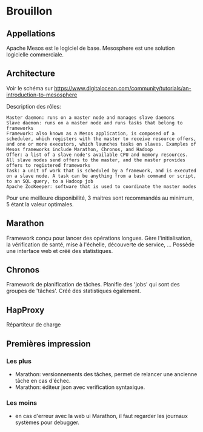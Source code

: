 # Brouillon

## Appellations

Apache Mesos est le logiciel de base.
Mesosphere est une solution logicielle commerciale.

## Architecture

Voir le schéma sur https://www.digitalocean.com/community/tutorials/an-introduction-to-mesosphere

Description des rôles:

	Master daemon: runs on a master node and manages slave daemons
	Slave daemon: runs on a master node and runs tasks that belong to frameworks
	Framework: also known as a Mesos application, is composed of a scheduler, which registers with the master to receive resource offers, and one or more executors, which launches tasks on slaves. Examples of Mesos frameworks include Marathon, Chronos, and Hadoop
	Offer: a list of a slave node's available CPU and memory resources. All slave nodes send offers to the master, and the master provides offers to registered frameworks
	Task: a unit of work that is scheduled by a framework, and is executed on a slave node. A task can be anything from a bash command or script, to an SQL query, to a Hadoop job
	Apache ZooKeeper: software that is used to coordinate the master nodes

Pour une meilleure disponibilité, 3 maitres sont recommandés au minimum, 5 étant la valeur optimales.

## Marathon
Framework conçu pour lancer des opérations longues.
Gère l'initialisation, la vérification de santé, mise à l'échelle, découverte de service, ...
Possède une interface web et créé des statistiques.

## Chronos
Framework de planification de tâches. Planifie des 'jobs' qui sont des groupes de 'tâches'.
Créé des statistiques également.

## HapProxy
Répartiteur de charge

## Premières impression

### Les plus
- Marathon: versionnements des tâches, permet de relancer une ancienne tâche en cas d'échec.
- Marathon: éditeur json avec verification syntaxique.

### Les moins
- en cas d'erreur avec la web ui Marathon, il faut regarder les journaux systèmes pour debugger.